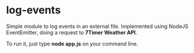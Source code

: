 # log-events
Simple module to log events in an external file.
Implemented using NodeJS EventEmitter, doing a request to **7Timer Weather API**.

To run it, just type **node app.js** on your command line.